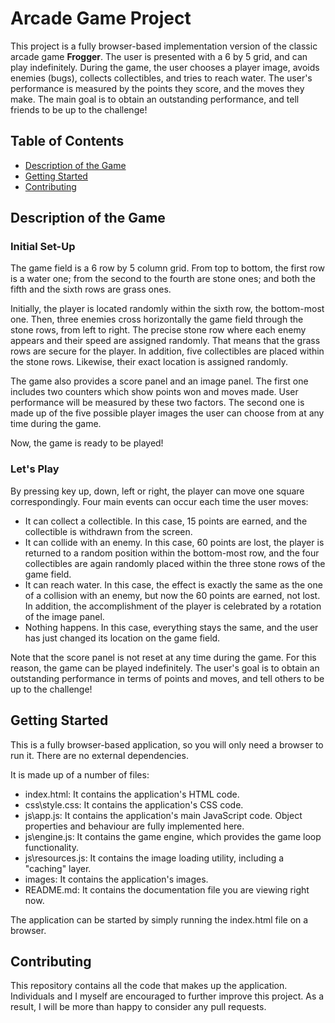 # Arcade Game Project

This project is a fully browser-based implementation version of the classic arcade game **Frogger**. The user is presented with a 6 by 5 grid, and can play indefinitely. During the game, the user chooses a player image, avoids enemies (bugs), collects collectibles, and tries to reach water. The user's performance is measured by the points they score, and the moves they make. The main goal is to obtain an outstanding performance, and tell friends to be up to the challenge!

## Table of Contents

* [Description of the Game](#description-of-the-game)
* [Getting Started](#getting-started)
* [Contributing](#contributing)

## Description of the Game

### Initial Set-Up

 The game field is a 6 row by 5 column grid. From top to bottom, the first row is a water one; from the second to the fourth are stone ones; and both the fifth and the sixth rows are grass ones.

 Initially, the player is located randomly within the sixth row, the bottom-most one. Then, three enemies cross horizontally the game field through the stone rows, from left to right. The precise stone row where each enemy appears and their speed are assigned randomly. That means that the grass rows are secure for the player. In addition, five collectibles are placed within the stone rows. Likewise, their exact location is assigned randomly.

 The game also provides a score panel and an image panel. The first one includes two counters which show points won and moves made. User performance will be measured by these two factors. The second one is made up of the five possible player images the user can choose from at any time during the game.

 Now, the game is ready to be played!

### Let's Play

 By pressing key up, down, left or right, the player can move one square correspondingly. Four main events can occur each time the user moves:

 * It can collect a collectible. In this case, 15 points are earned, and the collectible is withdrawn from the screen.
 * It can collide with an enemy. In this case, 60 points are lost, the player is returned to a random position within the bottom-most row, and the four collectibles are again randomly placed within the three stone rows of the game field.
 * It can reach water. In this case, the effect is exactly the same as the one of a collision with an enemy, but now the 60 points are earned, not lost. In addition, the accomplishment of the player is celebrated by a rotation of the image panel.
 * Nothing happens. In this case, everything stays the same, and the user has just changed its location on the game field.

Note that the score panel is not reset at any time during the game. For this reason, the game can be played indefinitely. The user's goal is to obtain an outstanding performance in terms of points and moves, and tell others to be up to
the challenge!

## Getting Started

This is a fully browser-based application, so you will only need a browser to run it. There are no external dependencies.

It is made up of a number of files:

* index.html: It contains the application's HTML code.
* css\style.css: It contains the application's CSS code.
* js\app.js: It contains the application's main JavaScript code. Object properties and behaviour are fully implemented here.
* js\engine.js: It contains the game engine, which provides the game loop functionality.
* js\resources.js: It contains the image loading utility, including a "caching" layer.
* images\: It contains the application's images.
* README.md: It contains the documentation file you are viewing right now.

The application can be started by simply running the index.html file on a browser.

## Contributing

This repository contains all the code that makes up the application. Individuals and I myself are encouraged to further improve this project. As a result, I will be more than happy to consider any pull requests.

